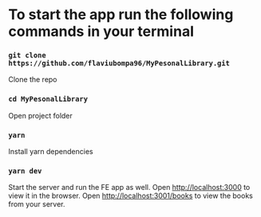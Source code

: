# To start the app run the following commands in your terminal

### `git clone https://github.com/flaviubompa96/MyPesonalLibrary.git`

Clone the repo

### `cd MyPesonalLibrary`

Open project folder

### `yarn`

Install yarn dependencies

### `yarn dev`

Start the server and run the FE app as well.
Open [http://localhost:3000](http://localhost:3000) to view it in the browser.
Open [http://localhost:3001/books](http://localhost:3001/books) to view the books from your server.

